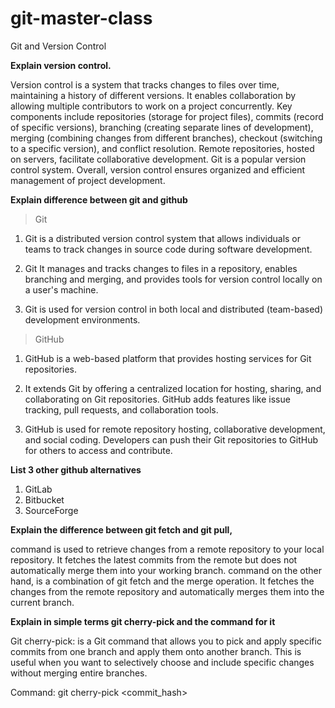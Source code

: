 # git-master-class
Git and Version Control

**Explain version control.**

Version control is a system that tracks changes to files over time, maintaining a history of different versions. It enables collaboration by allowing multiple contributors to work on a project concurrently. Key components include repositories (storage for project files), commits (record of specific versions), branching (creating separate lines of development), merging (combining changes from different branches), checkout (switching to a specific version), and conflict resolution. Remote repositories, hosted on servers, facilitate collaborative development. Git is a popular version control system. Overall, version control ensures organized and efficient management of project development.


**Explain difference between git and github**

>Git
1. Git is a distributed version control system that allows individuals or teams to track changes in source code during software development.

2. Git It manages and tracks changes to files in a repository, enables branching and merging, and provides tools for version control locally on a user's machine.

3. Git is used for version control in both local and distributed (team-based) development environments.


>GitHub

1. GitHub is a web-based platform that provides hosting services for Git repositories.

2. It extends Git by offering a centralized location for hosting, sharing, and collaborating on Git repositories. GitHub adds features like issue tracking, pull requests, and collaboration tools.

3. GitHub is used for remote repository hosting, collaborative development, and social coding. Developers can push their Git repositories to GitHub for others to access and contribute.


**List 3 other github alternatives**
1. GitLab
2. Bitbucket
3. SourceForge



**Explain the difference between git fetch and git pull,**

<git fetch:>
 command is used to retrieve changes from a remote repository to your local repository. It fetches the latest commits from the remote but does not automatically merge them into your working branch.


<git pull:>
 command on the other hand, is a combination of git fetch and the merge operation. It fetches the changes from the remote repository and automatically merges them into the current branch.


**Explain in simple terms git cherry-pick and the command for it**

Git cherry-pick: is a Git command that allows you to pick and apply specific commits from one branch and apply them onto another branch. This is useful when you want to selectively choose and include specific changes without merging entire branches.


Command: git cherry-pick <commit_hash>


